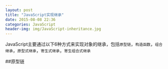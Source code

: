 ```yaml
---
layout: post
title: "JavaScript实现继承"
date: 2015-08-08 22:36
categories: JavaScript
header-img: img/JavaScript-inheritance.jpg
---
```


JavaScript主要通过以下6种方式来实现对象的继承，包括`原型链`，`构造函数`，`组合继承`，`原型式继承`，`寄生式继承`，`寄生组合式继承`

##原型链



